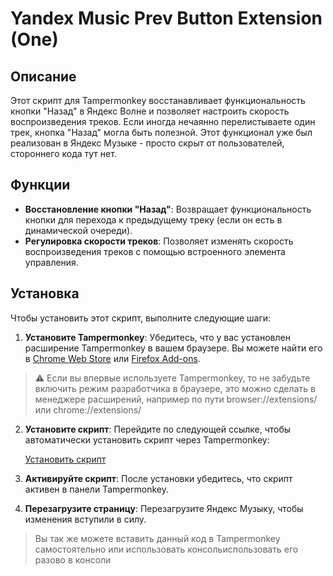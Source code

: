 
# Yandex Music Prev Button Extension (One)

## Описание

Этот  скрипт для Tampermonkey восстанавливает функциональность кнопки "Назад" в Яндекс Волне и позволяет настроить скорость воспроизведения треков. Если иногда нечаянно перелистываете один трек, кнопка "Назад" могла быть полезной. Этот функционал уже был реализован в Яндекс Музыке - просто скрыт от пользователей, стороннего кода тут нет.

## Функции

- **Восстановление кнопки "Назад"**: Возвращает функциональность кнопки для перехода к предыдущему треку (если он есть в динамической очереди).
- **Регулировка скорости треков**: Позволяет изменять скорость воспроизведения треков с помощью встроенного элемента управления.

## Установка

Чтобы установить этот скрипт, выполните следующие шаги:

1. **Установите Tampermonkey**: Убедитесь, что у вас установлен расширение Tampermonkey в вашем браузере. Вы можете найти его в [Chrome Web Store](https://chromewebstore.google.com/detail/tampermonkey/dhdgffkkebhmkfjojejmpbldmpobfkfo?hl=ru) или [Firefox Add-ons](https://addons.mozilla.org/ru/firefox/addon/tampermonkey/).

> ⚠️ Если вы впервые используете Tampermonkey, то не забудьте включить режим разработчика в браузере, это можно сделать в менеджере расширений, например по пути browser://extensions/ или chrome://extensions/

2. **Установите скрипт**: Перейдите по следующей ссылке, чтобы автоматически установить скрипт через Tampermonkey:

    [Установить скрипт](https://raw.githubusercontent.com/doctored11/YandexMusicPreviousTrack/main/YandexUnlock.user.js)

3. **Активируйте скрипт**: После установки убедитесь, что скрипт активен в панели Tampermonkey.

4. **Перезагрузите страницу**: Перезагрузите Яндекс Музыку, чтобы изменения вступили в силу.


> Вы так же можете вставить данный код в Tampermonkey самостоятельно или использовать консольиспользовать его разово в консоли